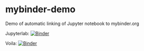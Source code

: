 # mybinder-demo
Demo of automatic linking of Jupyter notebook to mybinder.org

Jupyterlab: [![Binder](https://mybinder.org/badge_logo.svg)](https://mybinder.org/v2/gh/stargaser/mybinder-demo/main?urlpath=lab/tree/ipynb)

Voila: [![Binder](https://mybinder.org/badge_logo.svg)](https://mybinder.org/v2/gh/stargaser/mybinder-demo/main?urlpath=voila/tree/ipynb/redshift7-app.ipynb)
